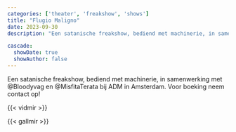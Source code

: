 ```yaml
---
categories: ['theater', 'freakshow', 'shows']
title: "Flugio Maligno"
date: 2023-09-30
description: "Een satanische freakshow, bediend met machinerie, in samenwerking met @Bloodyvag en @MisfitaTerata bij ADM in Amsterdam."

cascade:
  showDate: true
  showAuthor: false
---
```


Een satanische freakshow, bediend met machinerie, in samenwerking met @Bloodyvag en @MisfitaTerata bij ADM in Amsterdam. Voor boeking neem contact op!

{{< vidmir >}}

{{< gallmir >}}
